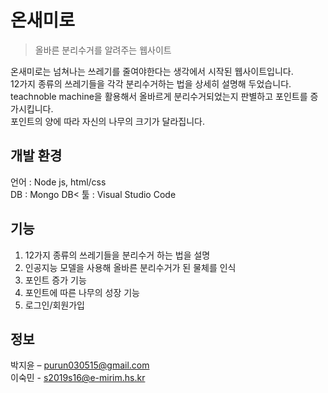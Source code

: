 # 온새미로
> 올바른 분리수거를 알려주는 웹사이트

<!-- [![NPM Version][npm-image]][npm-url]
[![Build Status][travis-image]][travis-url]
[![Downloads Stats][npm-downloads]][npm-url] -->

온새미로는 넘쳐나는 쓰레기를 줄여야한다는 생각에서 시작된 웹사이트입니다. <br>
12가지 종류의 쓰레기들을 각각 분리수거하는 법을 상세히 설명해 두었습니다. <br>
teachnoble machine을 활용해서 올바르게 분리수거되었는지 판별하고 포인트를 증가시킵니다. <br>
포인트의 양에 따라 자신의 나무의 크기가 달라집니다. 

## 개발 환경
언어 : Node js, html/css<br>
DB : Mongo DB<
툴 : Visual Studio Code

## 기능
1. 12가지 종류의 쓰레기들을 분리수거 하는 법을 설명
2. 인공지능 모델을 사용해 올바른 분리수거가 된 물체를 인식
3. 포인트 증가 기능
4. 포인트에 따른 나무의 성장 기능
5. 로그인/회원가입

## 정보

박지윤 – purun030515@gmail.com<br>
이숙민 - s2019s16@e-mirim.hs.kr
